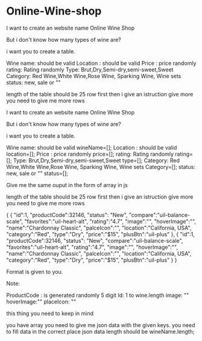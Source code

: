 # Online-Wine-shop


I want to create an website name Online Wine Shop

But i don't know how many types of wine are?

i want you to create a table.

Wine name: should be valid 
Location : should be valid
Price : price randomly
rating: Rating randomly
Type: Brut,Dry,Semi-dry,semi-sweet,Sweet
Category: Red Wine,White Wine,Rose Wine, Sparking Wine, Wine sets
status: new, sale or ""

length of the table should be 25 row first then i give an istruction give more you need to give me more rows


I want to create an website name Online Wine Shop

But i don't know how many types of wine are?

i want you to create a table.

Wine name: should be valid wineName=[];
Location : should be valid location=[];
Price : price randomly price=[];
rating: Rating randomly rating=[];
Type: Brut,Dry,Semi-dry,semi-sweet,Sweet type=[];
Category: Red Wine,White Wine,Rose Wine, Sparking Wine, Wine sets Category=[];
status: new, sale or "" status=[];

Give me the same ouput in the form of array in js

length of the table should be 25 row first then i give an istruction give more you need to give me more rows

{
{
     "id":1,
     "productCode":32146,
     "status": "New",
     "compare":"uil-balance-scale",
     "favorites":"uil-heart-alt",
     "rating":"4.7",
     "image":"",
     "hoverImage":"",
     "name":"Chardonnay Classic",
     "palceIcon":"",
     "location":"California, USA",
     "category":"Red",
     "type":"Dry",
     "price":"$15",
     "plusBtn":"uil-plus"
},
{
     "id":1,
     "productCode":32146,
     "status": "New",
     "compare":"uil-balance-scale",
     "favorites":"uil-heart-alt",
     "rating":"4.7",
     "image":"",
     "hoverImage":"",
     "name":"Chardonnay Classic",
     "palceIcon":"",
     "location":"California, USA",
     "category":"Red",
     "type":"Dry",
     "price":"$15",
     "plusBtn":"uil-plus"
}
}

Format is given to you.

Note:

ProductCode : is generated randomly 5 digit
Id: 1 to wine.length
image: ""
hoverImage:""
placeIcon: ""

this thing you need to keep in mind


you have array you need to give me json data with the given keys. you need to fill data in the correct place 
json data length should be wineName.length;

